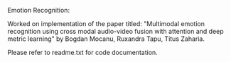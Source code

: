 Emotion Recognition:

Worked on implementation of the paper titled: "Multimodal emotion recognition using cross modal audio-video fusion with attention and deep metric learning" by Bogdan Mocanu, Ruxandra Tapu, Titus Zaharia.

Please refer to readme.txt for code documentation.




